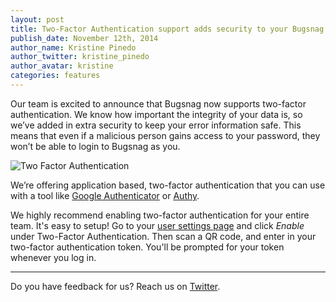 ```yaml
---
layout: post
title: Two-Factor Authentication support adds security to your Bugsnag account
publish_date: November 12th, 2014
author_name: Kristine Pinedo
author_twitter: kristine_pinedo
author_avatar: kristine
categories: features
---
```


Our team is excited to announce that Bugsnag now supports two-factor authentication. We know how important the integrity of your data is, so we’ve added in extra security to keep your error information safe. This means that even if a malicious person gains access to your password, they won’t be able to login to Bugsnag as you.

![Two Factor Authentication](/img/posts/two-factor-authentication.png)

We’re offering application based, two-factor authentication that you can use with a tool like [Google Authenticator](https://support.google.com/accounts/answer/1066447?hl=en) or [Authy](https://www.authy.com/).

We highly recommend enabling two-factor authentication for your entire team. It's easy to setup! Go to your [user settings page](https://app.bugsnag.com/settings) and click *Enable* under Two-Factor Authentication. Then scan a QR code, and enter in your two-factor authentication token. You'll be prompted for your token whenever you log in.

---

Do you have feedback for us? Reach us on [Twitter](https://twitter.com/bugsnag).
